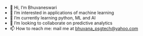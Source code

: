 - 👋 Hi, I’m Bhuvaneswari
- 👀 I’m interested in applications of machine learning
- 🌱 I’m currently learning python, ML and AI
- 💞️ I’m looking to collaborate on predictive analytics 
- 📫 How to reach me: mail me at bhuvana_psgtech@yahoo.com

<!---
bhuvanapsgtech/bhuvanapsgtech is a ✨ special ✨ repository because its `README.md` (this file) appears on your GitHub profile.
You can click the Preview link to take a look at your changes.
--->
